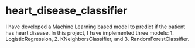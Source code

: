 # heart_disease_classifier
I have developed a Machine Learning based model to predict if the patient has heart disease. In this project, I have implemented three models: 1. LogisticRegression, 2. KNeighborsClassifier, and 3. RandomForestClassifier.
